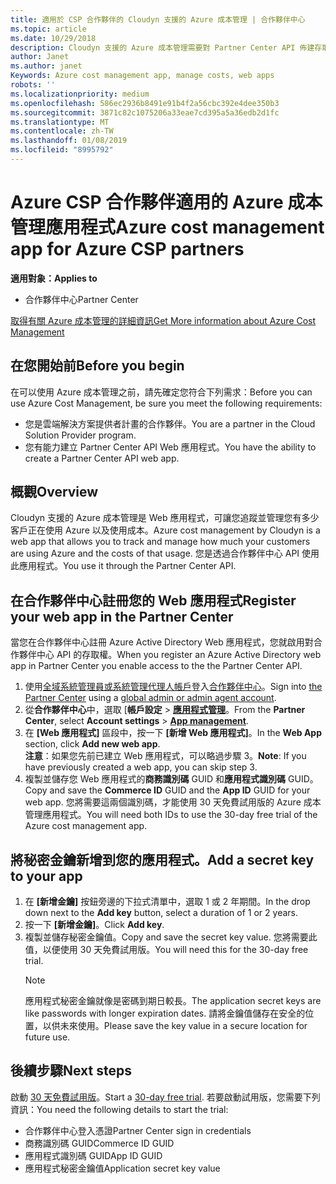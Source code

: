 ```yaml
---
title: 適用於 CSP 合作夥伴的 Cloudyn 支援的 Azure 成本管理 | 合作夥伴中心
ms.topic: article
ms.date: 10/29/2018
description: Cloudyn 支援的 Azure 成本管理需要對 Partner Center API 佈建存取權。
author: Janet
ms.author: janet
Keywords: Azure cost management app, manage costs, web apps
robots: ''
ms.localizationpriority: medium
ms.openlocfilehash: 586ec2936b8491e91b4f2a56cbc392e4dee350b3
ms.sourcegitcommit: 3871c82c1075206a33eae7cd395a5a36edb2d1fc
ms.translationtype: MT
ms.contentlocale: zh-TW
ms.lasthandoff: 01/08/2019
ms.locfileid: "8995792"
---
```

# <a name="azure-cost-management-app-for-azure-csp-partners"></a><span data-ttu-id="8e708-103">Azure CSP 合作夥伴適用的 Azure 成本管理應用程式</span><span class="sxs-lookup"><span data-stu-id="8e708-103">Azure cost management app for Azure CSP partners</span></span>  

**<span data-ttu-id="8e708-104">適用對象：</span><span class="sxs-lookup"><span data-stu-id="8e708-104">Applies to</span></span>**

-  <span data-ttu-id="8e708-105">合作夥伴中心</span><span class="sxs-lookup"><span data-stu-id="8e708-105">Partner Center</span></span>

[<span data-ttu-id="8e708-106">取得有關 Azure 成本管理的詳細資訊</span><span class="sxs-lookup"><span data-stu-id="8e708-106">Get More information about Azure Cost Management</span></span>](https://go.microsoft.com/fwlink/p/?linkid=857893)

## <a name="before-you-begin"></a><span data-ttu-id="8e708-107">在您開始前</span><span class="sxs-lookup"><span data-stu-id="8e708-107">Before you begin</span></span>
<span data-ttu-id="8e708-108">在可以使用 Azure 成本管理之前，請先確定您符合下列需求：</span><span class="sxs-lookup"><span data-stu-id="8e708-108">Before you can use Azure Cost Management, be sure you meet the following requirements:</span></span>

- <span data-ttu-id="8e708-109">您是雲端解決方案提供者計畫的合作夥伴。</span><span class="sxs-lookup"><span data-stu-id="8e708-109">You are a partner in the Cloud Solution Provider program.</span></span>
- <span data-ttu-id="8e708-110">您有能力建立 Partner Center API Web 應用程式。</span><span class="sxs-lookup"><span data-stu-id="8e708-110">You have the ability to create a Partner Center API web app.</span></span>

## <a name="overview"></a><span data-ttu-id="8e708-111">概觀</span><span class="sxs-lookup"><span data-stu-id="8e708-111">Overview</span></span>

<span data-ttu-id="8e708-112">Cloudyn 支援的 Azure 成本管理是 Web 應用程式，可讓您追蹤並管理您有多少客戶正在使用 Azure 以及使用成本。</span><span class="sxs-lookup"><span data-stu-id="8e708-112">Azure cost management by Cloudyn is a web app that allows you to track and manage how much your customers are using Azure and the costs of that usage.</span></span> <span data-ttu-id="8e708-113">您是透過合作夥伴中心 API 使用此應用程式。</span><span class="sxs-lookup"><span data-stu-id="8e708-113">You use it through the Partner Center API.</span></span>

## <a name="register-your-web-app-in-the-partner-center"></a><span data-ttu-id="8e708-114">在合作夥伴中心註冊您的 Web 應用程式</span><span class="sxs-lookup"><span data-stu-id="8e708-114">Register your web app in the Partner Center</span></span>
<span data-ttu-id="8e708-115">當您在合作夥伴中心註冊 Azure Active Directory Web 應用程式，您就啟用對合作夥伴中心 API 的存取權。</span><span class="sxs-lookup"><span data-stu-id="8e708-115">When you register an Azure Active Directory web app in Partner Center you enable access to the the Partner Center API.</span></span> 
1.  <span data-ttu-id="8e708-116">使用[全域系統管理員或系統管理代理人帳戶](create-user-accounts-and-set-permissions.md)登入[合作夥伴中心](https://partnercenter.microsoft.com/en-us/pcv/dashboard/overview)。</span><span class="sxs-lookup"><span data-stu-id="8e708-116">Sign into [the Partner Center](https://partnercenter.microsoft.com/en-us/pcv/dashboard/overview) using a [global admin or admin agent account](create-user-accounts-and-set-permissions.md).</span></span>
2.  <span data-ttu-id="8e708-117">從**合作夥伴中心**中，選取 [**帳戶設定** &gt; **[應用程式管理](https://partnercenter.microsoft.com/en-us/pcv/apiintegration/appmanagement)**。</span><span class="sxs-lookup"><span data-stu-id="8e708-117">From the **Partner Center**, select **Account settings** &gt; **[App management](https://partnercenter.microsoft.com/en-us/pcv/apiintegration/appmanagement)**.</span></span>
3.  <span data-ttu-id="8e708-118">在 **\[Web 應用程式\]** 區段中，按一下 **\[新增 Web 應用程式\]**。</span><span class="sxs-lookup"><span data-stu-id="8e708-118">In the **Web App** section, click **Add new web app**.</span></span>
<br> <span data-ttu-id="8e708-119">**注意**：如果您先前已建立 Web 應用程式，可以略過步驟 3。</span><span class="sxs-lookup"><span data-stu-id="8e708-119">**Note**: If you have previously created a web app, you can skip step 3.</span></span>
4.  <span data-ttu-id="8e708-120">複製並儲存您 Web 應用程式的**商務識別碼** GUID 和**應用程式識別碼** GUID。</span><span class="sxs-lookup"><span data-stu-id="8e708-120">Copy and save the **Commerce ID** GUID and the **App ID** GUID for your web app.</span></span> <span data-ttu-id="8e708-121">您將需要這兩個識別碼，才能使用 30 天免費試用版的 Azure 成本管理應用程式。</span><span class="sxs-lookup"><span data-stu-id="8e708-121">You will need both IDs to use the 30-day free trial of the Azure cost management app.</span></span>

## <a name="add-a-secret-key-to-your-app"></a><span data-ttu-id="8e708-122">將秘密金鑰新增到您的應用程式。</span><span class="sxs-lookup"><span data-stu-id="8e708-122">Add a secret key to your app</span></span>
1. <span data-ttu-id="8e708-123">在 **\[新增金鑰\]** 按鈕旁邊的下拉式清單中，選取 1 或 2 年期間。</span><span class="sxs-lookup"><span data-stu-id="8e708-123">In the drop down next to the **Add key** button, select a duration of 1 or 2 years.</span></span>
2. <span data-ttu-id="8e708-124">按一下 **\[新增金鑰\]**。</span><span class="sxs-lookup"><span data-stu-id="8e708-124">Click **Add key**.</span></span> 
3. <span data-ttu-id="8e708-125">複製並儲存秘密金鑰值。</span><span class="sxs-lookup"><span data-stu-id="8e708-125">Copy and save the secret key value.</span></span> <span data-ttu-id="8e708-126">您將需要此值，以便使用 30 天免費試用版。</span><span class="sxs-lookup"><span data-stu-id="8e708-126">You will need this for the 30-day free trial.</span></span><br>
   > [!NOTE]  
   > <span data-ttu-id="8e708-127">應用程式秘密金鑰就像是密碼到期日較長。</span><span class="sxs-lookup"><span data-stu-id="8e708-127">The application secret keys are like passwords with longer expiration dates.</span></span> <span data-ttu-id="8e708-128">請將金鑰值儲存在安全的位置，以供未來使用。</span><span class="sxs-lookup"><span data-stu-id="8e708-128">Please save the key value in a secure location for future use.</span></span>

## <a name="next-steps"></a><span data-ttu-id="8e708-129">後續步驟</span><span class="sxs-lookup"><span data-stu-id="8e708-129">Next steps</span></span>
<span data-ttu-id="8e708-130">啟動 [30 天免費試用版](https://go.microsoft.com/fwlink/?linkid=857895)。</span><span class="sxs-lookup"><span data-stu-id="8e708-130">Start a [30-day free trial](https://go.microsoft.com/fwlink/?linkid=857895).</span></span>
<span data-ttu-id="8e708-131">若要啟動試用版，您需要下列資訊：</span><span class="sxs-lookup"><span data-stu-id="8e708-131">You need the following details to start the trial:</span></span>
- <span data-ttu-id="8e708-132">合作夥伴中心登入憑證</span><span class="sxs-lookup"><span data-stu-id="8e708-132">Partner Center sign in credentials</span></span>
- <span data-ttu-id="8e708-133">商務識別碼 GUID</span><span class="sxs-lookup"><span data-stu-id="8e708-133">Commerce ID GUID</span></span>
- <span data-ttu-id="8e708-134">應用程式識別碼 GUID</span><span class="sxs-lookup"><span data-stu-id="8e708-134">App ID GUID</span></span>
- <span data-ttu-id="8e708-135">應用程式秘密金鑰值</span><span class="sxs-lookup"><span data-stu-id="8e708-135">Application secret key value</span></span>
